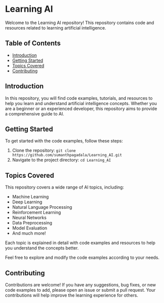 # Learning AI

Welcome to the Learning AI repository! This repository contains code and resources related to learning artificial intelligence.

## Table of Contents

- [Introduction](#introduction)
- [Getting Started](#getting-started)
- [Topics Covered](#topics-covered)
- [Contributing](#contributing)

## Introduction

In this repository, you will find code examples, tutorials, and resources to help you learn and understand artificial intelligence concepts. Whether you are a beginner or an experienced developer, this repository aims to provide a comprehensive guide to AI.

## Getting Started

To get started with the code examples, follow these steps:

1. Clone the repository: `git clone https://github.com/sumanthpagadala/Learning_AI.git`
2. Navigate to the project directory: `cd Learning_AI`


## Topics Covered

This repository covers a wide range of AI topics, including:

- Machine Learning
- Deep Learning
- Natural Language Processing
- Reinforcement Learning
- Neural Networks
- Data Preprocessing
- Model Evaluation
- And much more!

Each topic is explained in detail with code examples and resources to help you understand the concepts better.

Feel free to explore and modify the code examples according to your needs.

## Contributing

Contributions are welcome! If you have any suggestions, bug fixes, or new code examples to add, please open an issue or submit a pull request. Your contributions will help improve the learning experience for others.
